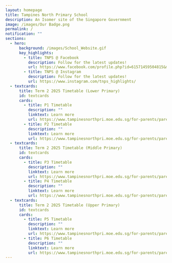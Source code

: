 ```yaml
---
layout: homepage
title: Tampines North Primary School
description: An Isomer site of the Singapore Government
image: /images/Our Badge.png
permalink: /
notification: ""
sections:
  - hero:
      background: /images/School_Website.gif
      key_highlights:
        - title: TNPS @ Facebook
          description: Follow for the latest updates!
          url: https://www.facebook.com/profile.php?id=61571459504815&mibextid=wwXIfr&rdid=5hZznIZhGFpT0yWG&share_url=https%3A%2F%2Fwww.facebook.com%2Fshare%2F19tWURGk2g%2F%3Fmibextid%3DwwXIfr#
        - title: TNPS @ Instagram
          description: Follow for the latest updates!
          url: https://www.instagram.com/tnps_highlights/
  - textcards:
      title: Term 2 2025 Timetable (Lower Primary)
      id: textcards
      cards:
        - title: P1 Timetable
          description: ""
          linktext: Learn more
          url: https://www.tampinesnorthpri.moe.edu.sg/for-parents/parents-portal/primary-1-2025/
        - title: P2 Timetable
          description: ""
          linktext: Learn more
          url: https://www.tampinesnorthpri.moe.edu.sg/for-parents/parents-portal/primary-2-2025/
  - textcards:
      title: Term 2 2025 Timetable (Middle Primary)
      id: textcards
      cards:
        - title: P3 Timetable
          description: ""
          linktext: Learn more
          url: https://www.tampinesnorthpri.moe.edu.sg/for-parents/parents-portal/primary-3-2025/
        - title: P4 Timetable
          description: ""
          linktext: Learn more
          url: https://www.tampinesnorthpri.moe.edu.sg/for-parents/parents-portal/primary-4-2025/
  - textcards:
      title: Term 2 2025 Timetable (Upper Primary)
      id: textcards
      cards:
        - title: P5 Timetable
          description: ""
          linktext: Learn more
          url: https://www.tampinesnorthpri.moe.edu.sg/for-parents/parents-portal/primary-5-2025/
        - title: P6 Timetable
          description: ""
          linktext: Learn more
          url: https://www.tampinesnorthpri.moe.edu.sg/for-parents/parents-portal/primary-6-2025/
---
```

